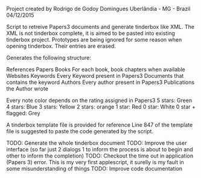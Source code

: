 Project created by Rodrigo de Godoy Domingues Uberlândia - MG - Brazil 04/12/2015

Script to retreive Papers3 documents and generate tinderbox like XML. The XML is not tinderbox complete, it is aimed to be pasted into existing tinderbox project. Prototypes are being ignored for some reason when opening tinderbox. Their entries are erased.

Generates the following structure:

References Papers Books For each book, book chapters when available Websites Keywords Every Keyword present in Papers3 Documents that contains the keyword Authors Every author present in Papers3 Publications the Author wrote

Every note color depends on the rating assigned in Papers3 5 stars: Green 4 stars: Blue 3 stars: Yellow 2 stars: orange 1 star: Red 0 star: White 0 star + flagged: Grey

A tinderbox template file is provided for reference
Line 847 of the template file is suggested to paste the code generated by the script.

TODO: Generate the whole tinderbox document 
TODO: Improve the user interface (so far just 2 dialogs 1 to inform the process is about to begin and other to inform the completion)
TODO: Checkout the time out in application (Papers 3) error. This is my very first applescript, it surelly is my fault in some misunderstanding of things 
TODO: Improve code documentation
